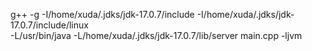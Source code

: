 g++ -g -I/home/xuda/.jdks/jdk-17.0.7/include -I/home/xuda/.jdks/jdk-17.0.7/include/linux \
-L/usr/bin/java -L/home/xuda/.jdks/jdk-17.0.7/lib/server main.cpp -ljvm